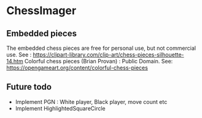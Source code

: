 # ChessImager

## Embedded pieces
The embedded chess pieces are free for personal use, but not commercial use. See : https://clipart-library.com/clip-art/chess-pieces-silhouette-14.htm
Colorful chess pieces (Brian Provan) : Public Domain. See: https://opengameart.org/content/colorful-chess-pieces

## Future todo 

* Implement PGN : White player, Black player, move count etc
* Implement HighlightedSquareCircle